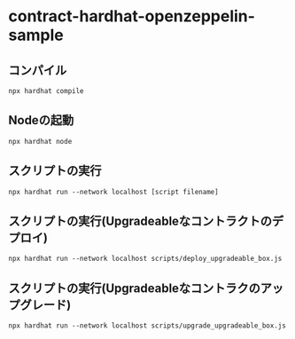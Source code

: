 # contract-hardhat-openzeppelin-sample

## コンパイル
```
npx hardhat compile
```

## Nodeの起動
```
npx hardhat node
```

## スクリプトの実行
```
npx hardhat run --network localhost [script filename]
```

## スクリプトの実行(Upgradeableなコントラクトのデプロイ)
```
npx hardhat run --network localhost scripts/deploy_upgradeable_box.js
```

## スクリプトの実行(Upgradeableなコントラクのアップグレード)
```
npx hardhat run --network localhost scripts/upgrade_upgradeable_box.js
```